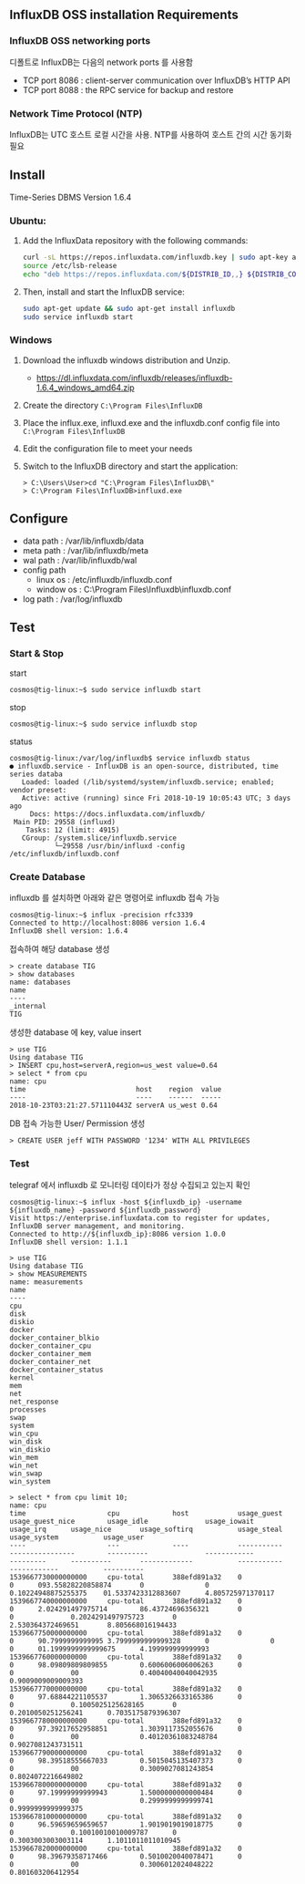 ## InfluxDB OSS installation Requirements

### InfluxDB OSS networking ports
디폴트로 InfluxDB는 다음의 network ports 를 사용함
* TCP port 8086 : client-server communication over InfluxDB’s HTTP API
* TCP port 8088 : the RPC service for backup and restore

### Network Time Protocol (NTP)
InfluxDB는 UTC 호스트 로컬 시간을 사용. NTP를 사용하여 호스트 간의 시간 동기화 필요

## Install
Time-Series DBMS Version 1.6.4

### Ubuntu: 
1. Add the InfluxData repository with the following commands:
    ```bash
    curl -sL https://repos.influxdata.com/influxdb.key | sudo apt-key add -
    source /etc/lsb-release
    echo "deb https://repos.influxdata.com/${DISTRIB_ID,,} ${DISTRIB_CODENAME} stable" | sudo tee /etc/apt/sources.list.d/influxdb.list
    ```
2. Then, install and start the InfluxDB service:
    ```bash
    sudo apt-get update && sudo apt-get install influxdb
    sudo service influxdb start
    ```

### Windows
1. Download the influxdb windows distribution and Unzip.
    * https://dl.influxdata.com/influxdb/releases/influxdb-1.6.4_windows_amd64.zip
2. Create the directory `C:\Program Files\InfluxDB` 
3. Place the influx.exe, influxd.exe and the influxdb.conf config file into `C:\Program Files\InfluxDB`
4. Edit the configuration file to meet your needs
5. Switch to the InfluxDB directory and start the application:

    ```
    > C:\Users\User>cd "C:\Program Files\InfluxDB\"
    > C:\Program Files\InfluxDB>influxd.exe

## Configure
* data path : /var/lib/influxdb/data
* meta path : /var/lib/influxdb/meta
* wal path : /var/lib/influxdb/wal
* config path
    * linux os : /etc/influxdb/influxdb.conf
    * window os : C:\Program Files\Influxdb\influxdb.conf
* log path : /var/log/influxdb

## Test
### Start & Stop
start
``` bash
cosmos@tig-linux:~$ sudo service influxdb start
```

stop 
``` bash
cosmos@tig-linux:~$ sudo service influxdb stop
```

status
```
cosmos@tig-linux:/var/log/influxdb$ service influxdb status
● influxdb.service - InfluxDB is an open-source, distributed, time series databa
   Loaded: loaded (/lib/systemd/system/influxdb.service; enabled; vendor preset:
   Active: active (running) since Fri 2018-10-19 10:05:43 UTC; 3 days ago
     Docs: https://docs.influxdata.com/influxdb/
 Main PID: 29558 (influxd)
    Tasks: 12 (limit: 4915)
   CGroup: /system.slice/influxdb.service
           └─29558 /usr/bin/influxd -config /etc/influxdb/influxdb.conf
```

### Create Database
influxdb 를 설치하면 아래와 같은 명령어로 influxdb 접속 가능

```
cosmos@tig-linux:~$ influx -precision rfc3339
Connected to http://localhost:8086 version 1.6.4
InfluxDB shell version: 1.6.4
```

접속하여 해당 database 생성
```
> create database TIG
> show databases
name: databases
name
----
_internal
TIG
``` 

생성한 database 에 key, value insert
```
> use TIG
Using database TIG
> INSERT cpu,host=serverA,region=us_west value=0.64
> select * from cpu
name: cpu
time                           host    region  value
----                           ----    ------  -----
2018-10-23T03:21:27.571110443Z serverA us_west 0.64
```

DB 접속 가능한 User/ Permission 생성

```
> CREATE USER jeff WITH PASSWORD '1234' WITH ALL PRIVILEGES
```

### Test

telegraf 에서 influxdb 로 모니터링 데이타가 정상 수집되고 있는지 확인

```
cosmos@tig-linux:~$ influx -host ${influxdb_ip} -username ${influxdb_name} -password ${influxdb_password}
Visit https://enterprise.influxdata.com to register for updates, InfluxDB server management, and monitoring.
Connected to http://${influxdb_ip}:8086 version 1.0.0
InfluxDB shell version: 1.1.1

> use TIG
Using database TIG
> show MEASUREMENTS
name: measurements
name
----
cpu
disk
diskio
docker
docker_container_blkio
docker_container_cpu
docker_container_mem
docker_container_net
docker_container_status
kernel
mem
net
net_response
processes
swap
system
win_cpu
win_disk
win_diskio
win_mem
win_net
win_swap
win_system

> select * from cpu limit 10;
name: cpu
time                    cpu             host            usage_guest     usage_guest_nice        usage_idle              usage_iowait            usage_irq      usage_nice       usage_softirq           usage_steal     usage_system           usage_user
----                    ---             ----            -----------     ----------------        ----------              ------------            ---------      ----------       -------------           -----------     ------------           ----------
1539667730000000000     cpu-total       388efd891a32    0               0      093.55828220858874       0               0               0.10224948875255375    01.5337423312883607      4.805725971370117
1539667740000000000     cpu-total       388efd891a32    0               0      2.024291497975714        86.43724696356321       0               0              0.2024291497975723       0               2.530364372469651       8.805668016194433
1539667750000000000     cpu-total       388efd891a32    0               0      90.7999999999995 3.7999999999999328      0               0               0      01.1999999999999675      4.199999999999993
1539667760000000000     cpu-total       388efd891a32    0               0      98.09809809809855        0.6006006006006263      0               0              00               0.40040040040042935     0.9009009009009393
1539667770000000000     cpu-total       388efd891a32    0               0      97.68844221105537        1.3065326633165386      0               0              0.1005025125628165       0               0.2010050251256241      0.7035175879396307
1539667780000000000     cpu-total       388efd891a32    0               0      97.39217652958851        1.3039117352055676      0               0              00               0.40120361083248784     0.9027081243731511
1539667790000000000     cpu-total       388efd891a32    0               0      98.39518555667033        0.5015045135407373      0               0              00               0.3009027081243854      0.8024072216649802
1539667800000000000     cpu-total       388efd891a32    0               0      97.19999999999943        1.5000000000000484      0               0              00               0.2999999999999741      0.9999999999999375
1539667810000000000     cpu-total       388efd891a32    0               0      96.59659659659657        1.9019019019018775      0               0              0.10010010010009787      0               0.3003003003003114      1.1011011011010945
1539667820000000000     cpu-total       388efd891a32    0               0      98.39679358717466        0.5010020040078471      0               0              00               0.3006012024048222      0.801603206412954
```
